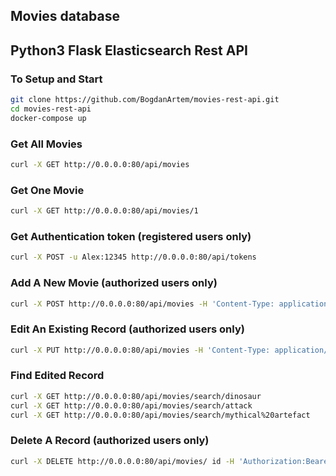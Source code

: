 ## Movies database
## Python3 Flask Elasticsearch Rest API

### To Setup and Start
```bash
git clone https://github.com/BogdanArtem/movies-rest-api.git
cd movies-rest-api
docker-compose up
```

### Get All Movies
```bash
curl -X GET http://0.0.0.0:80/api/movies
```

### Get One Movie 
```bash
curl -X GET http://0.0.0.0:80/api/movies/1
```

### Get Authentication token (registered users only)
```bash
curl -X POST -u Alex:12345 http://0.0.0.0:80/api/tokens
```

### Add A New Movie (authorized users only)
```bash
curl -X POST http://0.0.0.0:80/api/movies -H 'Content-Type: application/json' -H 'Authorization:Bearer place_for_your_token' -d '{"name": "Zombie-dinosaurs attack ", "director_id": 1, "date":"1978-01-01", "description": "A mythical artefact resurrected army of zombie-dinosaurs", "rating":3, "poster_url": "www.posters.com", "user_id": 1}'
```

### Edit An Existing Record (authorized users only)
```bash
curl -X PUT http://0.0.0.0:80/api/movies -H 'Content-Type: application/json' -H 'Authorization:Bearer place_for_your_token' -d '{"id": "name": "Zombie-dinosaur attack ", "director_id": 1, "date":"1978-01-01", "description": "One of the worst movies I have ever seen", "rating":3, "poster_url": "www.posters.com", "user_id": 1}'
```

### Find Edited Record
```bash
curl -X GET http://0.0.0.0:80/api/movies/search/dinosaur
curl -X GET http://0.0.0.0:80/api/movies/search/attack
curl -X GET http://0.0.0.0:80/api/movies/search/mythical%20artefact
```

### Delete A Record (authorized users only)
```bash
curl -X DELETE http://0.0.0.0:80/api/movies/ id -H 'Authorization:Bearer place_for_your_token'
```
